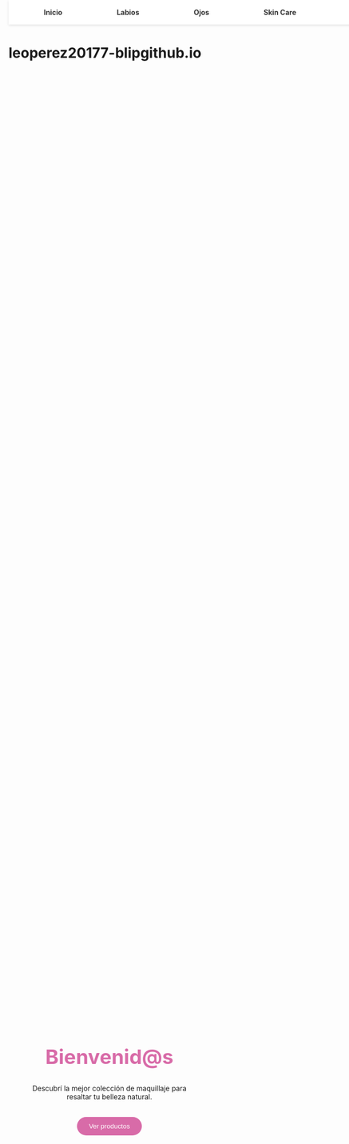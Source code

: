 # leoperez20177-blipgithub.io
<!DOCTYPE html>
<html lang="es">
<head>
  <meta charset="UTF-8">
  <meta name="viewport" content="width=device-width, initial-scale=1.0">
  <title>Emprendimiento de Maquillaje</title>
  <style>
    /* Reset básico */
    * {
      margin: 0;
      padding: 0;
      box-sizing: border-box;
      scroll-behavior: smooth;
    }

    body {
      font-family: 'Helvetica Neue', sans-serif;
      background: #fafafa;
      color: #333;
      line-height: 1.6;
    }

    /* Navbar */
    header {
      position: fixed;
      top: 0;
      width: 100%;
      background: white;
      box-shadow: 0 2px 5px rgba(0,0,0,0.1);
      z-index: 1000;
    }

    nav {
      display: flex;
      justify-content: space-around;
      padding: 1rem;
    }

    nav a {
      text-decoration: none;
      color: #333;
      font-weight: bold;
      transition: color 0.3s;
    }

    nav a:hover {
      color: #d86ba8;
    }

    /* Secciones */
    section {
      min-height: 100vh;
      padding: 6rem 2rem 2rem 2rem;
      display: flex;
      flex-direction: column;
      justify-content: center;
      align-items: center;
      text-align: center;
    }

    section h1 {
      font-size: 2.5rem;
      margin-bottom: 1rem;
      color: #d86ba8;
    }

    section p {
      max-width: 600px;
      margin-bottom: 2rem;
    }

    /* Botón */
    .btn {
      padding: 0.7rem 1.5rem;
      border: none;
      background: #d86ba8;
      color: white;
      border-radius: 25px;
      cursor: pointer;
      transition: background 0.3s;
    }

    .btn:hover {
      background: #b45488;
    }

    /* Footer */
    footer {
      text-align: center;
      padding: 2rem;
      background: #fff;
      box-shadow: 0 -2px 5px rgba(0,0,0,0.1);
    }
  </style>
</head>
<body>
  <header>
    <nav>
      <a href="#inicio">Inicio</a>
      <a href="#labios">Labios</a>
      <a href="#ojos">Ojos</a>
      <a href="#skincare">Skin Care</a>
      <a href="#cara">Cara</a>
      <a href="#contacto">Contacto</a>
    </nav>
  </header>

  <section id="inicio">
    <h1>Bienvenid@s</h1>
    <p>Descubrí la mejor colección de maquillaje para resaltar tu belleza natural.</p>
    <button class="btn">Ver productos</button>
  </section>

  <section id="labios">
    <h1>Labios</h1>
    <p>Lipsticks, glosses y bálsamos para darle color y vida a tu sonrisa.</p>
  </section>

  <section id="ojos">
    <h1>Ojos</h1>
    <p>Sombras, delineadores y máscaras de pestañas para una mirada intensa.</p>
  </section>

  <section id="skincare">
    <h1>Skin Care</h1>
    <p>Productos pensados para cuidar y nutrir tu piel antes y después del maquillaje.</p>
  </section>

  <section id="cara">
    <h1>Cara</h1>
    <p>Bases, rubores e iluminadores para un acabado perfecto.</p>
  </section>

  <section id="contacto">
    <h1>Contacto</h1>
    <p>¿Querés saber más sobre nuestros productos? Escribinos.</p>
    <button class="btn">Enviar mensaje</button>
  </section>

  <footer>
    <p>© 2025 Emprendimiento de Maquillaje - Todos los derechos reservados</p>
  </footer>
</body>
</html>
